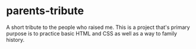 # parents-tribute
A short tribute to the people who raised me. This is a project that's primary purpose is to practice basic HTML and CSS as well as a way to  family history.
